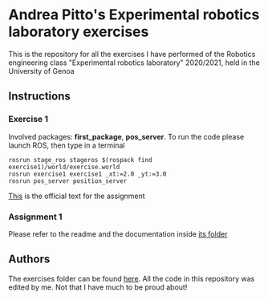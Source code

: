# Andrea Pitto's Experimental robotics laboratory exercises
This is the repository for all the exercises I have performed of the Robotics engineering class "Experimental robotics laboratory" 2020/2021, held in the University of Genoa

## Instructions

### Exercise 1
Involved packages: **first_package**, **pos_server**. To run the code please launch ROS, then type in a terminal
```
rosrun stage_ros stageros $(rospack find exercise1)/world/exercise.world
rosrun exercise1 exercise1 _xt:=2.0 _yt:=3.0
rosrun pos_server position_server
```
[This](https://github.com/CarmineD8/exp-lab-exercises/tree/master/exercise1#monday-2809-exercise) is the official text for the assignment

### Assignment 1
Please refer to the readme and the documentation inside [its folder](https://github.com/andreabradpitto/Experimental-robotics-laboratory/tree/main/assignment1)

## Authors
The exercises folder can be found [here](https://github.com/CarmineD8/exp-lab-exercises). All the code in this repository was edited by me. Not that I have much to be proud about!
